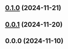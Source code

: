 ## [0.1.0](https://github.com/dhhyi/travel-packlist/compare/v0.0.1...v0.1.0) (2024-11-21)

## [0.0.1](https://github.com/dhhyi/travel-packlist/compare/v0.0.0...v0.0.1) (2024-11-20)

## 0.0.0 (2024-11-10)
